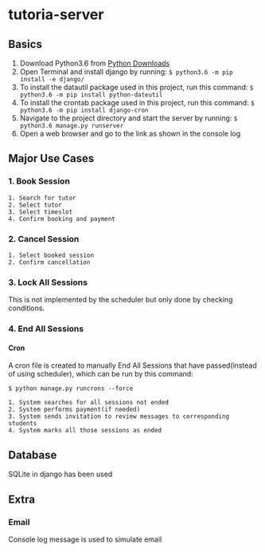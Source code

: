 # tutoria-server
## Basics
1. Download Python3.6 from [Python Downloads](https://www.python.org/downloads/)
2. Open Terminal and install django by running: ```$ python3.6 -m pip install -e django/```
3. To install the datautil package used in this project, run this command: ```$ python3.6 -m pip install python-dateutil```
4. To install the crontab package used in this project, run this command: ```$ python3.6 -m pip install django-cron```
5. Navigate to the project directory and start the server by running: ```$ python3.6 manage.py runserver```
6. Open a web browser and go to the link as shown in the console log

## Major Use Cases
### 1. Book Session
    1. Search for tutor
    2. Select tutor
    3. Select timeslot
    4. Confirm booking and payment
### 2. Cancel Session
    1. Select booked session
    2. Confirm cancellation
### 3. Lock All Sessions
This is not implemented by the scheduler but only done by checking conditions.

### 4. End All Sessions
#### Cron
A cron file is created to manually End All Sessions that have passed(instead of using scheduler), which can be run by this command: 
```
$ python manage.py runcrons --force
```
    1. System searches for all sessions not ended
    2. System performs payment(if needed)
    3. System sends invitation to review messages to corresponding students
    4. System marks all those sessions as ended
## Database
SQLite in django has been used

## Extra
### Email
Console log message is used to simulate email
